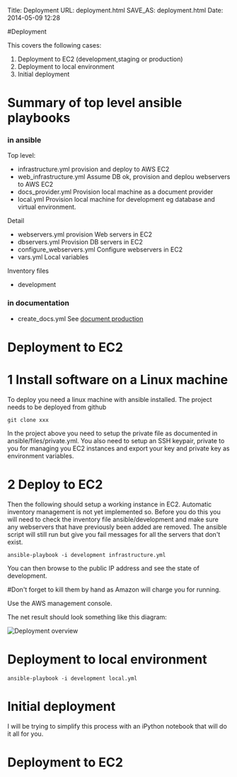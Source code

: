 Title: Deployment
URL: deployment.html
SAVE_AS: deployment.html
Date: 2014-05-09 12:28

#Deployment

This covers the following cases:

  1. Deployment to EC2 (development,staging or production)
  1. Deployment to local environment
  1. Initial deployment

# Summary of top level ansible playbooks

### in ansible
Top level:
  * infrastructure.yml  provision and deploy to AWS EC2 
  * web_infrastructure.yml Assume DB ok, provision and deplou webservers to AWS EC2
  * docs_provider.yml Provision local machine as a document provider
  * local.yml  Provision local machine for development eg database and virtual environment.

Detail 
  * webservers.yml provision Web servers in EC2
  * dbservers.yml Provision DB servers in EC2
  * configure_webservers.yml Configure webservers in EC2
  * vars.yml Local variables

Inventory files
  * development

### in documentation

  * create_docs.yml  See [document production][]


[document production]: http://drummonds.github.io/galleria/document-production.html

# Deployment to EC2

# 1 Install software on a Linux machine
To deploy you need a linux machine with ansible installed.  The project needs to be deployed from github

````
git clone xxx
````

In the project above you need to setup the private file as documented in ansible/files/private.yml.  You also need to setup an SSH keypair, private to you for managing you EC2 instances and export your key and private key as environment variables.

# 2 Deploy to EC2

Then the following should setup a working instance in EC2.  Automatic inventory management is not yet implemented so.  Before you do this you will need to check the inventory file  ansible/development and make sure any webservers that have previously been added are removed.  The ansible script will still run but give you fail messages for all the servers that don't exist.

````
ansible-playbook -i development infrastructure.yml
````

You can then browse to the public IP address and see the state of development.

#Don't forget to kill them by hand as Amazon will charge you for running.

Use the AWS management console.

The net result should look something like this diagram:

![Deployment overview][]

[Deployment overview]: http://drummonds.github.io/galleria/images/deployment-overview.png

# Deployment to local environment

````
ansible-playbook -i development local.yml
````


# Initial deployment
I will be trying to simplify this process with an iPython notebook that will do it all for you.

# Deployment to EC2
